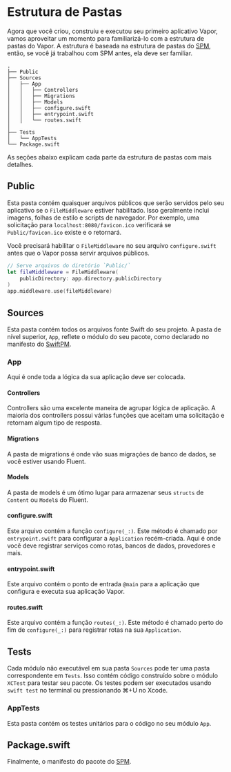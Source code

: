# Estrutura de Pastas

Agora que você criou, construiu e executou seu primeiro aplicativo Vapor, vamos aproveitar um momento para familiarizá-lo com a estrutura de pastas do Vapor. A estrutura é baseada na estrutura de pastas do [SPM](spm.md), então, se você já trabalhou com SPM antes, ela deve ser familiar.

```
.
├── Public
├── Sources
│   ├── App
│   │   ├── Controllers
│   │   ├── Migrations
│   │   ├── Models
│   │   ├── configure.swift
│   │   ├── entrypoint.swift
│   │   └── routes.swift
│
├── Tests
│   └── AppTests
└── Package.swift
```

As seções abaixo explicam cada parte da estrutura de pastas com mais detalhes.

## Public

Esta pasta contém quaisquer arquivos públicos que serão servidos pelo seu aplicativo se o `FileMiddleware` estiver habilitado. Isso geralmente inclui imagens, folhas de estilo e scripts de navegador. Por exemplo, uma solicitação para `localhost:8080/favicon.ico` verificará se `Public/favicon.ico` existe e o retornará.

Você precisará habilitar o `FileMiddleware` no seu arquivo `configure.swift` antes que o Vapor possa servir arquivos públicos.

```swift
// Serve arquivos do diretório `Public/`
let fileMiddleware = FileMiddleware(
    publicDirectory: app.directory.publicDirectory
)
app.middleware.use(fileMiddleware)
```

## Sources

Esta pasta contém todos os arquivos fonte Swift do seu projeto.
A pasta de nível superior, `App`, reflete o módulo do seu pacote,
como declarado no manifesto do [SwiftPM](spm.md).

### App

Aqui é onde toda a lógica da sua aplicação deve ser colocada.

#### Controllers

Controllers são uma excelente maneira de agrupar lógica de aplicação. A maioria dos controllers possui várias funções que aceitam uma solicitação e retornam algum tipo de resposta.

#### Migrations

A pasta de migrations é onde vão suas migrações de banco de dados, se você estiver usando Fluent.

#### Models

A pasta de models é um ótimo lugar para armazenar seus `structs` de `Content` ou `Model`s do Fluent.

#### configure.swift

Este arquivo contém a função `configure(_:)`. Este método é chamado por `entrypoint.swift` para configurar a `Application` recém-criada. Aqui é onde você deve registrar serviços como rotas, bancos de dados, provedores e mais.

#### entrypoint.swift

Este arquivo contém o ponto de entrada `@main` para a aplicação que configura e executa sua aplicação Vapor.

#### routes.swift

Este arquivo contém a função `routes(_:)`. Este método é chamado perto do fim de `configure(_:)` para registrar rotas na sua `Application`.

## Tests

Cada módulo não executável em sua pasta `Sources` pode ter uma pasta correspondente em `Tests`. Isso contém código construído sobre o módulo `XCTest` para testar seu pacote. Os testes podem ser executados usando `swift test` no terminal ou pressionando ⌘+U no Xcode.

### AppTests

Esta pasta contém os testes unitários para o código no seu módulo `App`.

## Package.swift

Finalmente, o manifesto do pacote do [SPM](spm.md).
